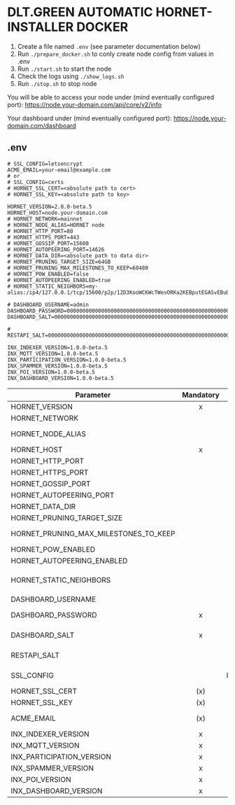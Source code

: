# DLT.GREEN AUTOMATIC HORNET-INSTALLER DOCKER

1. Create a file named `.env` (see parameter documentation below)
2. Run `./prepare_docker.sh` to conly create node config from values in .env
3. Run `./start.sh` to start the node
4. Check the logs using `./show_logs.sh`
5. Run `./stop.sh` to stop node

You will be able to access your node under  (mind eventually configured port):
https://node.your-domain.com/api/core/v2/info

Your dashboard under (mind eventually configured port):
https://node.your-domain.com/dashboard

## .env

```
# SSL_CONFIG=letsencrypt
ACME_EMAIL=your-email@example.com
# or
# SSL_CONFIG=certs
# HORNET_SSL_CERT=<absolute path to cert>
# HORNET_SSL_KEY=<absolute path to key>

HORNET_VERSION=2.0.0-beta.5
HORNET_HOST=node.your-domain.com
# HORNET_NETWORK=mainnet
# HORNET_NODE_ALIAS=HORNET node
# HORNET_HTTP_PORT=80
# HORNET_HTTPS_PORT=443
# HORNET_GOSSIP_PORT=15600
# HORNET_AUTOPEERING_PORT=14626
# HORNET_DATA_DIR=<absolute path to data dir>
# HORNET_PRUNING_TARGET_SIZE=64GB
# HORNET_PRUNING_MAX_MILESTONES_TO_KEEP=60480
# HORNET_POW_ENABLED=false
# HORNET_AUTOPEERING_ENABLED=true
# HORNET_STATIC_NEIGHBORS=my-alias:/ip4/127.0.0.1/tcp/15600/p2p/12D3KooWCKWcTWevORKa2KEBputEGASvEBuDfRDSbe8t1DWugUmL

# DASHBOARD_USERNAME=admin
DASHBOARD_PASSWORD=0000000000000000000000000000000000000000000000000000000000000000
DASHBOARD_SALT=0000000000000000000000000000000000000000000000000000000000000000

# RESTAPI_SALT=0000000000000000000000000000000000000000000000000000000000000000

INX_INDEXER_VERSION=1.0.0-beta.5
INX_MQTT_VERSION=1.0.0-beta.5
INX_PARTICIPATION_VERSION=1.0.0-beta.5
INX_SPAMMER_VERSION=1.0.0-beta.5
INX_POI_VERSION=1.0.0-beta.5
INX_DASHBOARD_VERSION=1.0.0-beta.5
```

| Parameter                             | Mandatory |     Default     | Description                                                                                                                                                                                                                               |
|---------------------------------------|:---------:|:---------------:|-------------------------------------------------------------------------------------------------------------------------------------------------------------------------------------------------------------------------------------------|
| HORNET_VERSION                        |     x     |                 | Version of `iotaledger/hornet` docker image to use                                                                                                                                                                                        |
| HORNET_NETWORK                        |           |     mainnet     | Allowed values: `mainnet`, `testnet`                                                                                                                                                                                                      |
| HORNET_NODE_ALIAS                     |           |   HORNET node   | Node alias                                                                                                                                                                                                                                |
| HORNET_HOST                           |     x     |                 | Host domain name e.g. `hornet.dlt.green`                                                                                                                                                                                                  |
| HORNET_HTTP_PORT                      |           |       80        | HTTP port to access dashboard and api. Must be 80 if letsencrypt is used.                                                                                                                                                                 |
| HORNET_HTTPS_PORT                     |           |       443       | HTTPS port to access dashboard and api                                                                                                                                                                                                    |
| HORNET_GOSSIP_PORT                    |           |      15600      | Gossip port                                                                                                                                                                                                                               |
| HORNET_AUTOPEERING_PORT               |           |      14626      | Autopeering port                                                                                                                                                                                                                          |
| HORNET_DATA_DIR                       |           |      .data      | Directory containing configuration, database, snapshots etc.                                                                                                                                                                              |
| HORNET_PRUNING_TARGET_SIZE            |           |      64GB       | Target size of database                                                                                                                                                                                                                   |
| HORNET_PRUNING_MAX_MILESTONES_TO_KEEP |           |      60480      | Max umber of milestones to keep in database. Milestone pruning is disabled by default. It's activated if this parameter is set.                                                                                                           |
| HORNET_POW_ENABLED                    |           |      false      | Whether the node does PoW if messages are received via API                                                                                                                                                                                |
| HORNET_AUTOPEERING_ENABLED            |           |      true       | Whether the node should automatically connect to other nodes (see [docs](https://wiki.iota.org/hornet/references/peering#autopeering) for further infos)    |
| HORNET_STATIC_NEIGHBORS               |           |                 | Comma separated list of static neighbors. Format example: `my-alias:/ip4/127.0.0.1/tcp/15600/p2p/12D3KooWCKWcTWevORKa2KEBputEGASvEBuDfRDSbe8t1DWugUmL` (see [docs](https://wiki.iota.org/hornet/references/peering/) for further infos)   |
| DASHBOARD_USERNAME                    |           |      admin      | Username to access dashboard                                                                                                                                                                                                              |
| DASHBOARD_PASSWORD                    |     x     |                 | Password hash (can be generated with `docker compose run hornet tool pwd-hash` or non-interactively with `docker compose run hornet tool pwd-hash --json --password <password>`)                                                          |
| DASHBOARD_SALT                        |     x     |                 | Password salt (can be generated with `docker compose run hornet tool pwd-hash` or non-interactively with `docker compose run hornet tool pwd-hash --json --password <password>`)                                                          |
| RESTAPI_SALT                          |           | <random-string> | Some random secret string used to generate (and validate) JWT tokens. If not given a random string is generated by `prepare_docker.sh` for security reasons                                                                               |
| SSL_CONFIG                            |           |   letsencrypt   | Allowed values: `certs`, `letsencrypt`. Default: `letsencrypt`. If set to certs `HORNET_SSL_CERT` and `HORNET_SSL_KEY` are used otherwise letsencrypt is used by default.                                                                 |
| HORNET_SSL_CERT                       |    (x)    |                 | Absolute path to SSL certificate (mandatory if `SSL_CONFIG=certs`)                                                                                                                                                                        |
| HORNET_SSL_KEY                        |    (x)    |                 | Absolute path to SSL private key (mandatory if `SSL_CONFIG=certs`)                                                                                                                                                                        |
| ACME_EMAIL                            |    (x)    |                 | Mail address used to fetch SSL certificate from letsencrypt (mandatory if `SSL_CONFIG` not set or is set to `letsencrypt`).                                                                                                               |
| INX_INDEXER_VERSION                   |     x     |                 | Version of `iotaledger/inx-indexer` docker image to use                                                                                                                                                                                   |
| INX_MQTT_VERSION                      |     x     |                 | Version of `iotaledger/inx-mqtt` docker image to use                                                                                                                                                                                      |
| INX_PARTICIPATION_VERSION             |     x     |                 | Version of `iotaledger/inx-participation` docker image to use                                                                                                                                                                             |
| INX_SPAMMER_VERSION                   |     x     |                 | Version of `iotaledger/inx-spammer` docker image to use                                                                                                                                                                                   |
| INX_POI_VERSION                       |     x     |                 | Version of `iotaledger/inx-poi` docker image to use                                                                                                                                                                                       |
| INX_DASHBOARD_VERSION                 |     x     |                 | Version of `iotaledger/inx-dashboard` docker image to use                                                                                                                                                                                 |
